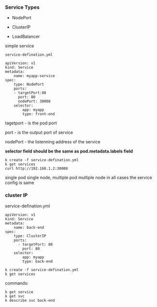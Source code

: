 ### Service Types

- NodePort 

- ClusterIP 

- LoadBalancer



simple service

`service-defination.yml`

```
apiVersion: v1
kind: Service 
metadata:
    name: myapp-service 
spec:
    type: NodePort
    ports:
    - targetPort:80
      port: 80
      nodePort: 30008
    selector:
        app: myapp
        type: front-end
```

tagetport - is the pod port 

port  - is the output port of service 

nodePort - the listenning address of the service 

**selector field should be the same as pod.metadata.labels field**

```
k create -f service-defination.yml
k get services
curl http://192.168.1.2:30008
```

single pod single node, multiple pod multiple node   in all cases the service config is same 



### cluster IP



service-defination.yml

```
apiVersion: v1
kind: Service 
metadata:
    name: back-end
spec:
    type: ClusterIP
    ports:
      - targetPort: 80
        port: 80
    selector:
        app: myapp
        type: back-end

```

```
k create -f service-defination.yml
k get services
```



commands:

```
k get service
k get svc     
k describe svc back-end
```






